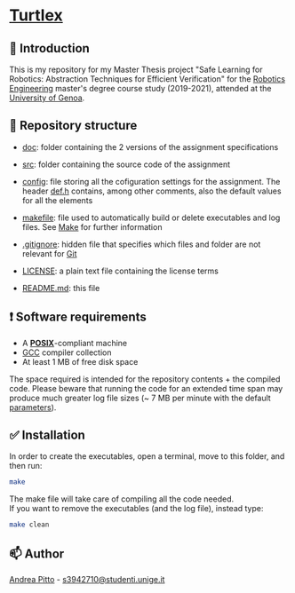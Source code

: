 # [Turtlex](https://github.com/andreabradpitto/turtlex)

## 📛 Introduction

This is my repository for my Master Thesis project "Safe Learning for Robotics: Abstraction Techniques for Efficient Verification" for the [Robotics Engineering](https://courses.unige.it/10635) master's degree course study (2019-2021), attended at the [University of Genoa](https://unige.it/en).

## 📂 Repository structure

- [doc](doc): folder containing the 2 versions of the assignment specifications

- [src](src): folder containing the source code of the assignment

- [config](config): file storing all the cofiguration settings for the assignment. The header [def.h](src/def.h) contains, among other comments, also the default values for all the elements

- [makefile](makefile): file used to automatically build or delete executables and log files. See [Make](https://en.wikipedia.org/wiki/Make_(software)) for further information

- [.gitignore](.gitignore): hidden file that specifies which files and folder are not relevant for [Git](https://git-scm.com/)

- [LICENSE](LICENSE): a plain text file containing the license terms

- [README.md](README.md): this file

## ❗ Software requirements

- A [**POSIX**](https://en.wikipedia.org/wiki/POSIX)-compliant machine
- [GCC](https://gcc.gnu.org/) compiler collection
- At least 1 MB of free disk space

The space required is intended for the repository contents + the compiled code. Please beware that running the code for an extended time span may produce much greater log file sizes (~ 7 MB per minute with the default [parameters](https://github.com/andreabradpitto/ARP-assignment#configuration-file)).

## ✅ Installation

In order to create the executables, open a terminal, move to this folder, and then run:

```bash
make
```

The make file will take care of compiling all the code needed.  
If you want to remove the executables (and the log file), instead type:

```bash
make clean
```
<!--
## ▶️ Execution

## ℹ️ Additional information

## 📊 Results
-->

## 📫 Author

[Andrea Pitto](https://github.com/andreabradpitto) - s3942710@studenti.unige.it
